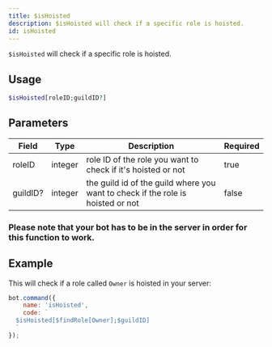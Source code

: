 ```yaml
---
title: $isHoisted
description: $isHoisted will check if a specific role is hoisted.
id: isHoisted
---
```


`$isHoisted` will check if a specific role is hoisted.

## Usage

```php
$isHoisted[roleID;guildID?]
```

## Parameters

| Field    | Type    | Description                                                                     | Required |
|----------|---------|---------------------------------------------------------------------------------|----------|
| roleID   | integer | role ID of the role you want to check if it's hoisted or not                    | true     |
| guildID? | integer | the guild id of the guild where you want to check if the role is hoisted or not | false    |

### Please note that your bot has to be in the server in order for this function to work.

## Example

This will check if a role called `Owner` is hoisted in your server:

```javascript
bot.command({
    name: 'isHoisted',
    code: `
  $isHoisted[$findRole[Owner];$guildID]
  `
});
```
